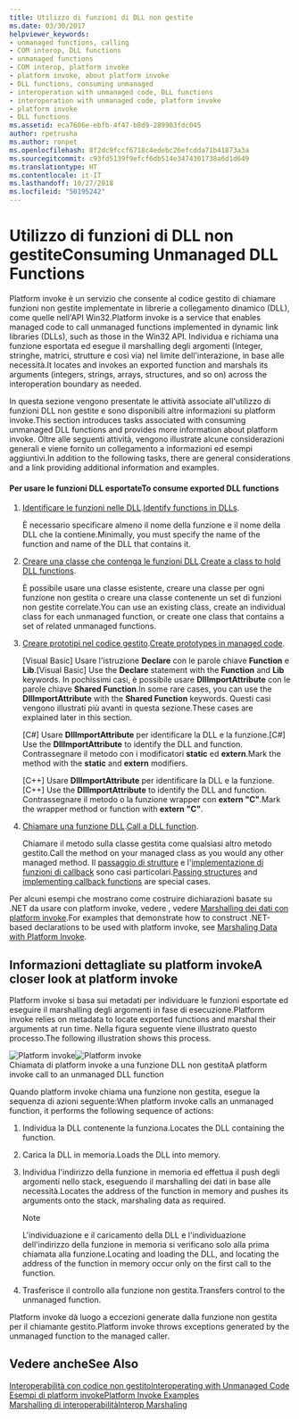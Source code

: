 ```yaml
---
title: Utilizzo di funzioni di DLL non gestite
ms.date: 03/30/2017
helpviewer_keywords:
- unmanaged functions, calling
- COM interop, DLL functions
- unmanaged functions
- COM interop, platform invoke
- platform invoke, about platform invoke
- DLL functions, consuming unmanaged
- interoperation with unmanaged code, DLL functions
- interoperation with unmanaged code, platform invoke
- platform invoke
- DLL functions
ms.assetid: eca7606e-ebfb-4f47-b8d9-289903fdc045
author: rpetrusha
ms.author: ronpet
ms.openlocfilehash: 8f2dc9fccf6718c4edebc26efcdda71b41873a3a
ms.sourcegitcommit: c93fd5139f9efcf6db514e3474301738a6d1d649
ms.translationtype: HT
ms.contentlocale: it-IT
ms.lasthandoff: 10/27/2018
ms.locfileid: "50195242"
---
```

# <a name="consuming-unmanaged-dll-functions"></a><span data-ttu-id="4a015-102">Utilizzo di funzioni di DLL non gestite</span><span class="sxs-lookup"><span data-stu-id="4a015-102">Consuming Unmanaged DLL Functions</span></span>
<span data-ttu-id="4a015-103">Platform invoke è un servizio che consente al codice gestito di chiamare funzioni non gestite implementate in librerie a collegamento dinamico (DLL), come quelle nell'API Win32.</span><span class="sxs-lookup"><span data-stu-id="4a015-103">Platform invoke is a service that enables managed code to call unmanaged functions implemented in dynamic link libraries (DLLs), such as those in the Win32 API.</span></span> <span data-ttu-id="4a015-104">Individua e richiama una funzione esportata ed esegue il marshalling degli argomenti (Integer, stringhe, matrici, strutture e così via) nel limite dell'interazione, in base alle necessità.</span><span class="sxs-lookup"><span data-stu-id="4a015-104">It locates and invokes an exported function and marshals its arguments (integers, strings, arrays, structures, and so on) across the interoperation boundary as needed.</span></span>  
  
 <span data-ttu-id="4a015-105">In questa sezione vengono presentate le attività associate all'utilizzo di funzioni DLL non gestite e sono disponibili altre informazioni su platform invoke.</span><span class="sxs-lookup"><span data-stu-id="4a015-105">This section introduces tasks associated with consuming unmanaged DLL functions and provides more information about platform invoke.</span></span> <span data-ttu-id="4a015-106">Oltre alle seguenti attività, vengono illustrate alcune considerazioni generali e viene fornito un collegamento a informazioni ed esempi aggiuntivi.</span><span class="sxs-lookup"><span data-stu-id="4a015-106">In addition to the following tasks, there are general considerations and a link providing additional information and examples.</span></span>  
  
#### <a name="to-consume-exported-dll-functions"></a><span data-ttu-id="4a015-107">Per usare le funzioni DLL esportate</span><span class="sxs-lookup"><span data-stu-id="4a015-107">To consume exported DLL functions</span></span>  
  
1.  <span data-ttu-id="4a015-108">[Identificare le funzioni nelle DLL](../../../docs/framework/interop/identifying-functions-in-dlls.md).</span><span class="sxs-lookup"><span data-stu-id="4a015-108">[Identify functions in DLLs](../../../docs/framework/interop/identifying-functions-in-dlls.md).</span></span>  
  
     <span data-ttu-id="4a015-109">È necessario specificare almeno il nome della funzione e il nome della DLL che la contiene.</span><span class="sxs-lookup"><span data-stu-id="4a015-109">Minimally, you must specify the name of the function and name of the DLL that contains it.</span></span>  
  
2.  <span data-ttu-id="4a015-110">[Creare una classe che contenga le funzioni DLL](../../../docs/framework/interop/creating-a-class-to-hold-dll-functions.md).</span><span class="sxs-lookup"><span data-stu-id="4a015-110">[Create a class to hold DLL functions](../../../docs/framework/interop/creating-a-class-to-hold-dll-functions.md).</span></span>  
  
     <span data-ttu-id="4a015-111">È possibile usare una classe esistente, creare una classe per ogni funzione non gestita o creare una classe contenente un set di funzioni non gestite correlate.</span><span class="sxs-lookup"><span data-stu-id="4a015-111">You can use an existing class, create an individual class for each unmanaged function, or create one class that contains a set of related unmanaged functions.</span></span>  
  
3.  <span data-ttu-id="4a015-112">[Creare prototipi nel codice gestito](../../../docs/framework/interop/creating-prototypes-in-managed-code.md).</span><span class="sxs-lookup"><span data-stu-id="4a015-112">[Create prototypes in managed code](../../../docs/framework/interop/creating-prototypes-in-managed-code.md).</span></span>  
  
     <span data-ttu-id="4a015-113">[Visual Basic] Usare l'istruzione **Declare** con le parole chiave **Function** e **Lib**.</span><span class="sxs-lookup"><span data-stu-id="4a015-113">[Visual Basic] Use the **Declare** statement with the **Function** and **Lib** keywords.</span></span> <span data-ttu-id="4a015-114">In pochissimi casi, è possibile usare **DllImportAttribute** con le parole chiave **Shared Function**.</span><span class="sxs-lookup"><span data-stu-id="4a015-114">In some rare cases, you can use the **DllImportAttribute** with the **Shared Function** keywords.</span></span> <span data-ttu-id="4a015-115">Questi casi vengono illustrati più avanti in questa sezione.</span><span class="sxs-lookup"><span data-stu-id="4a015-115">These cases are explained later in this section.</span></span>  
  
     <span data-ttu-id="4a015-116">[C#] Usare **DllImportAttribute** per identificare la DLL e la funzione.</span><span class="sxs-lookup"><span data-stu-id="4a015-116">[C#] Use the **DllImportAttribute** to identify the DLL and function.</span></span> <span data-ttu-id="4a015-117">Contrassegnare il metodo con i modificatori **static** ed **extern**.</span><span class="sxs-lookup"><span data-stu-id="4a015-117">Mark the method with the **static** and **extern** modifiers.</span></span>  
  
     <span data-ttu-id="4a015-118">[C++] Usare **DllImportAttribute** per identificare la DLL e la funzione.</span><span class="sxs-lookup"><span data-stu-id="4a015-118">[C++] Use the **DllImportAttribute** to identify the DLL and function.</span></span> <span data-ttu-id="4a015-119">Contrassegnare il metodo o la funzione wrapper con **extern "C"**.</span><span class="sxs-lookup"><span data-stu-id="4a015-119">Mark the wrapper method or function with **extern "C"**.</span></span>  
  
4.  <span data-ttu-id="4a015-120">[Chiamare una funzione DLL](../../../docs/framework/interop/calling-a-dll-function.md).</span><span class="sxs-lookup"><span data-stu-id="4a015-120">[Call a DLL function](../../../docs/framework/interop/calling-a-dll-function.md).</span></span>  
  
     <span data-ttu-id="4a015-121">Chiamare il metodo sulla classe gestita come qualsiasi altro metodo gestito.</span><span class="sxs-lookup"><span data-stu-id="4a015-121">Call the method on your managed class as you would any other managed method.</span></span> <span data-ttu-id="4a015-122">Il [passaggio di strutture](../../../docs/framework/interop/passing-structures.md) e l'[implementazione di funzioni di callback](../../../docs/framework/interop/callback-functions.md) sono casi particolari.</span><span class="sxs-lookup"><span data-stu-id="4a015-122">[Passing structures](../../../docs/framework/interop/passing-structures.md) and [implementing callback functions](../../../docs/framework/interop/callback-functions.md) are special cases.</span></span>  
  
 <span data-ttu-id="4a015-123">Per alcuni esempi che mostrano come costruire dichiarazioni basate su .NET da usare con platform invoke, vedere , vedere [Marshalling dei dati con platform invoke](../../../docs/framework/interop/marshaling-data-with-platform-invoke.md).</span><span class="sxs-lookup"><span data-stu-id="4a015-123">For examples that demonstrate how to construct .NET-based declarations to be used with platform invoke, see [Marshaling Data with Platform Invoke](../../../docs/framework/interop/marshaling-data-with-platform-invoke.md).</span></span>  
  
## <a name="a-closer-look-at-platform-invoke"></a><span data-ttu-id="4a015-124">Informazioni dettagliate su platform invoke</span><span class="sxs-lookup"><span data-stu-id="4a015-124">A closer look at platform invoke</span></span>  
 <span data-ttu-id="4a015-125">Platform invoke si basa sui metadati per individuare le funzioni esportate ed eseguire il marshalling degli argomenti in fase di esecuzione.</span><span class="sxs-lookup"><span data-stu-id="4a015-125">Platform invoke relies on metadata to locate exported functions and marshal their arguments at run time.</span></span> <span data-ttu-id="4a015-126">Nella figura seguente viene illustrato questo processo.</span><span class="sxs-lookup"><span data-stu-id="4a015-126">The following illustration shows this process.</span></span>  
  
 <span data-ttu-id="4a015-127">![Platform invoke](../../../docs/framework/interop/media/pinvoke.gif "pinvoke")</span><span class="sxs-lookup"><span data-stu-id="4a015-127">![Platform invoke](../../../docs/framework/interop/media/pinvoke.gif "pinvoke")</span></span>  
<span data-ttu-id="4a015-128">Chiamata di platform invoke a una funzione DLL non gestita</span><span class="sxs-lookup"><span data-stu-id="4a015-128">A platform invoke call to an unmanaged DLL function</span></span>  
  
 <span data-ttu-id="4a015-129">Quando platform invoke chiama una funzione non gestita, esegue la sequenza di azioni seguente:</span><span class="sxs-lookup"><span data-stu-id="4a015-129">When platform invoke calls an unmanaged function, it performs the following sequence of actions:</span></span>  
  
1.  <span data-ttu-id="4a015-130">Individua la DLL contenente la funziona.</span><span class="sxs-lookup"><span data-stu-id="4a015-130">Locates the DLL containing the function.</span></span>  
  
2.  <span data-ttu-id="4a015-131">Carica la DLL in memoria.</span><span class="sxs-lookup"><span data-stu-id="4a015-131">Loads the DLL into memory.</span></span>  
  
3.  <span data-ttu-id="4a015-132">Individua l'indirizzo della funzione in memoria ed effettua il push degli argomenti nello stack, eseguendo il marshalling dei dati in base alle necessità.</span><span class="sxs-lookup"><span data-stu-id="4a015-132">Locates the address of the function in memory and pushes its arguments onto the stack, marshaling data as required.</span></span>  
  
    > [!NOTE]
    >  <span data-ttu-id="4a015-133">L'individuazione e il caricamento della DLL e l'individuazione dell'indirizzo della funzione in memoria si verificano solo alla prima chiamata alla funzione.</span><span class="sxs-lookup"><span data-stu-id="4a015-133">Locating and loading the DLL, and locating the address of the function in memory occur only on the first call to the function.</span></span>  
  
4.  <span data-ttu-id="4a015-134">Trasferisce il controllo alla funzione non gestita.</span><span class="sxs-lookup"><span data-stu-id="4a015-134">Transfers control to the unmanaged function.</span></span>  
  
 <span data-ttu-id="4a015-135">Platform invoke dà luogo a eccezioni generate dalla funzione non gestita per il chiamante gestito.</span><span class="sxs-lookup"><span data-stu-id="4a015-135">Platform invoke throws exceptions generated by the unmanaged function to the managed caller.</span></span>

## <a name="see-also"></a><span data-ttu-id="4a015-136">Vedere anche</span><span class="sxs-lookup"><span data-stu-id="4a015-136">See Also</span></span>  
 [<span data-ttu-id="4a015-137">Interoperabilità con codice non gestito</span><span class="sxs-lookup"><span data-stu-id="4a015-137">Interoperating with Unmanaged Code</span></span>](../../../docs/framework/interop/index.md)  
 [<span data-ttu-id="4a015-138">Esempi di platform invoke</span><span class="sxs-lookup"><span data-stu-id="4a015-138">Platform Invoke Examples</span></span>](../../../docs/framework/interop/platform-invoke-examples.md)  
 [<span data-ttu-id="4a015-139">Marshalling di interoperabilità</span><span class="sxs-lookup"><span data-stu-id="4a015-139">Interop Marshaling</span></span>](../../../docs/framework/interop/interop-marshaling.md)  

